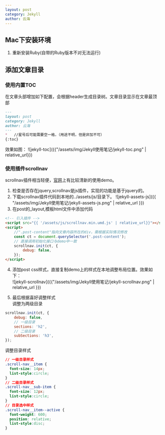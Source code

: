 ```yaml
---
layout: post
category: Jekyll
author: 云海
---
```

## Mac下安装环境
1. 重新安装Ruby(自带的Ruby版本不对无法运行)

## 添加文章目录
### 使用内置TOC
在文章头部增加如下配置，会根据header生成目录树。文章目录显示在文章最顶部

```markdown
---
layout: post
category: Jekyll
author: 云海
---
*   //星号后可能需要空一格，（用途不明，但是非加不可） 
{:toc}
```

效果如图：
![jekyll-toc]({{"/assets/img/Jekyll使用笔记/jekyll-toc.png" | relative_url}})

### 使用插件scrollnav
scrollnav插件相当轻便，[官网](https://scrollnav.com/)上有比较清新的使用demo。
1. 检查是否存在jquery,scrollnav是js插件，实现的功能是基于jquery的。
2. 下载scrollnav插件代码到本地的../assets/js/目录下。
![jekyll-assets-js]({{ "/assets/img/Jekyll使用笔记/jekyll-assets-js.png" | relative_url }})
3. 在post的_layout,模板html文件中添加代码
```html
<!-- 引入插件 -->
<script src="{{ '/assets/js/scrollnav.min.umd.js' | relative_url}}"></script>
<script>
    //".post-content"指向文章内容所在的div，需根据实际情况修改
    const ct = document.querySelector('.post-content');  
    // 直接调用初始化接口与demo中一致
    scrollnav.init(ct, { 
        debug: false,
    });
</script>
```

4. 添加post css样式，直接复制demo上的样式在本地调整布局位置。效果如下：<br/>
![jekyll-scrollnav]({{"/assets/img/Jekyll使用笔记/jekyll-scrollnav.png" | relative_url }})

5. 最后根据喜好调整样式<br/>调整为两级目录<br/>
```js
scrollnav.init(ct, { 
    debug: false,
    // 一级目录
    sections: 'h2', 
    // 二级目录
    subSections: 'h3',
});
```
调整目录样式
```css
// 一级目录样式
.scroll-nav__item {
  font-size: 14px;
  list-style:circle;
}
// 二级目录样式
.scroll-nav__sub-item {
  font-size: 12px;
  list-style:circle;
}
// 目录选中样式
.scroll-nav__item--active {
  font-weight: 600;
  position: relative;
  list-style:disc;
}
```
